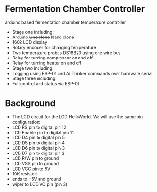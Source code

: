 # Fermentation Chamber Controller
arduino based fermentation chamber temperature controller

* Stage one including:
 * Arduino ~~Uno clone~~ Nano clone
 * 1602 LCD display
 * Rotary encoder for changing temperature
 * Two temperature probes DS18B20 using one wire bus
 * Relay for turning compressor on and off
 * Relay for turning heater on and off
* Stage two including:
 * Logging using ESP-01 and Ai Thinker commands over hardware serial
* Stage three including:
 * Full control and status via ESP-01

# Background
* The LCD circuit for the LCD HelloWorld. We will use the same pin configuration:
 * LCD RS pin to digital pin 12
 * LCD Enable pin to digital pin 11
 * LCD D4 pin to digital pin 5
 * LCD D5 pin to digital pin 4
 * LCD D6 pin to digital pin 3
 * LCD D7 pin to digital pin 2
 * LCD R/W pin to ground
 * LCD VSS pin to ground
 * LCD VCC pin to 5V
 * 10K resistor:
 * ends to +5V and ground
 * wiper to LCD VO pin (pin 3)
